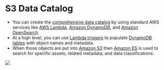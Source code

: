 # S3 Data Catalog
- You can create the [comprehensive data catalog](https://docs.aws.amazon.com/whitepapers/latest/building-data-lakes/data-cataloging.html) by using standard AWS services like [AWS Lambda](../../2_AWSComponents/3_ComputeServices/AWSLambda), [Amazon DynamoDB](../../2_AWSComponents/6_DatabaseServices/AmazonDynamoDB/Readme.md), and [Amazon OpenSearch](../../2_AWSComponents/6_DatabaseServices/AmazonOpenSearch.md).
- At a high level, you can use [Lambda triggers](../../2_AWSComponents/3_ComputeServices/AWSLambda) to populate [DynamoDB tables](../../2_AWSComponents/6_DatabaseServices/AmazonDynamoDB/Readme.md) with object names and metadata.
- When those objects are put into [Amazon S3]() then [Amazon ES](../../2_AWSComponents/6_DatabaseServices/AmazonOpenSearch.md) is used to search for specific assets, related metadata, and data classifications.

![](https://docs.aws.amazon.com/images/whitepapers/latest/building-data-lakes/images/storage-best-practices7.png)